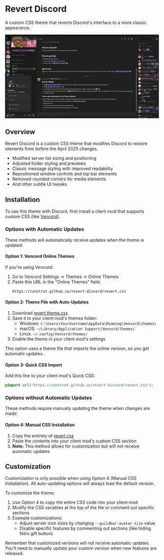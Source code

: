 # Revert Discord

A custom CSS theme that reverts Discord's interface to a more classic appearance.

![](readme.png)

## Overview

Revert Discord is a custom CSS theme that modifies Discord to restore elements from before the April 2025 changes.

- Modified server list sizing and positioning
- Adjusted folder styling and previews
- Classic message styling with improved readability
- Repositioned window controls and top bar elements
- Removed rounded corners for media elements
- And other subtle UI tweaks

## Installation

To use this theme with Discord, first install a client mod that supports custom CSS (like [Vencord](https://vencord.dev/)).

### Options with Automatic Updates

These methods will automatically receive updates when the theme is updated:

#### Option 1: Vencord Online Themes

If you're using Vencord:

1. Go to Vencord Settings → Themes → Online Themes
2. Paste this URL in the "Online Themes" field:
   ```
   https://constrat.github.io/revert-discord/revert.css
   ```

#### Option 2: Theme File with Auto-Updates

1. Download [revert.theme.css](https://github.com/constrat/revert-discord/raw/main/revert.theme.css)
2. Save it to your client mod's themes folder:
   - Windows: `C:\Users\YourUsername\AppData\Roaming\Vencord\themes\`
   - macOS: `~/Library/Application Support/Vencord/themes/`
   - Linux: `~/.config/Vencord/themes/`
3. Enable the theme in your client mod's settings

This option uses a theme file that imports the online version, so you get automatic updates.

#### Option 3: Quick CSS Import

Add this line to your client mod's Quick CSS:

```css
@import url("https://constrat.github.io/revert-discord/revert.css");
```

### Options without Automatic Updates

These methods require manually updating the theme when changes are made:

#### Option 4: Manual CSS Installation

1. Copy the entirety of [revert.css](https://constrat.github.io/revert-discord/revert.css)
2. Paste the contents into your client mod's custom CSS section
3. **Note:** This method allows for customization but will not receive automatic updates

## Customization

Customization is only possible when using Option 4 (Manual CSS Installation). All auto-updating options will always load the default version.

To customize the theme:

1. Use Option 4 to copy the entire CSS code into your client mod
2. Modify the CSS variables at the top of the file or comment out specific sections
3. Example customizations:
   - Adjust server icon sizes by changing `--guildbar-avatar-size` value
   - Disable specific features by commenting out sections (like hiding Nitro gift button)

Remember that customized versions will not receive automatic updates. You'll need to manually update your custom version when new features are released.
